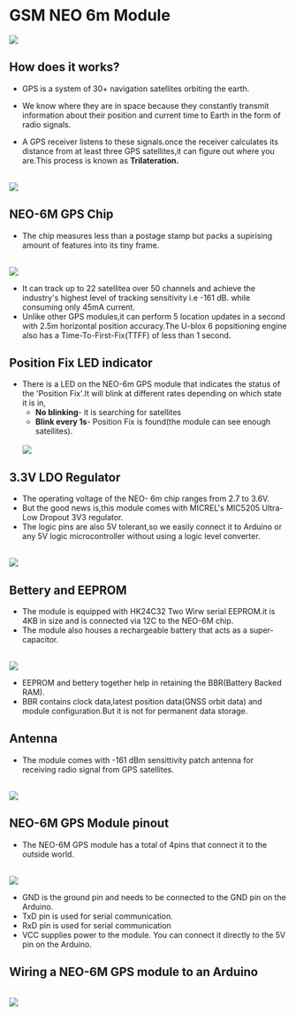 # GSM NEO 6m Module
<img src="IMG/Tutorial-for-Interfacing-NEO-6M-GPS-Module-with-Arduino.webp">

## How does it works?
- GPS is a system of 30+ navigation satellites orbiting the earth.
- We know where they are in space because they constantly transmit information about their position and current time to Earth in the form of radio signals.

- A GPS receiver listens to these signals.once the receiver calculates its distance from at least three GPS satellites,it can figure out where you are.This process is known as <Strong>Trilateration.</Strong>
<br>
<img src="IMG/how-gps-works-trilateration-process.png">

## NEO-6M GPS Chip
- The chip measures less than a postage stamp but packs a supirising amount of features into its tiny frame.
<br>
<img src="IMG/NEO-6M-GPS-Module-Chip.jpg">
 
- It can track up to 22 satellitea over 50 channels and achieve the industry's highest level of tracking sensitivity i.e -161 dB. while consuming only 45mA current.
- Unlike other GPS modules,it can perform 5 location updates in a second with 2.5m horizontal position accuracy.The U-blox 6 popsitioning engine also has a Time-To-First-Fix(TTFF) of less than 1 second.
## Position Fix LED indicator
- There is a LED on the NEO-6m GPS module that indicates the status of the 'Position Fix'.It will blink at different rates depending on which state it is in,
  - <b>No blinking</b>- it is searching for satellites
  - <b>Blink every 1s</b>- Position Fix is found(the module can see enough satellites).
  <br>
  <img src="IMG/NEO-6M-GPS-Module-Position-Fix-LED-Indicator.jpg">


## 3.3V LDO Regulator
- The operating voltage of the NEO- 6m chip ranges from 2.7 to 3.6V.
- But the good news is,this module comes with MICREL's MIC5205 Ultra-Low Dropout 3V3 regulator.
- The logic pins are also 5V tolerant,so we easily connect it to Arduino or any 5V logic microcontroller without using a logic level converter.
<br>
<img src="IMG/NEO-6M-GPS-Module-3.3V-Voltage-Regulator.jpg">

## Bettery and EEPROM
- The module is equipped with HK24C32 Two Wirw serial EEPROM.it is 4KB in size and is connected via 12C to the NEO-6M chip.
- The module also houses a rechargeable battery that acts as a super-capacitor.
<br>
<img src="IMG/NEO-6M-GPS-Module-Battery-and-EEPROM.jpg">

- EEPROM and bettery together help in retaining the BBR(Battery Backed RAM).
- BBR contains clock data,latest position data(GNSS orbit data) and module configuration.But it is not for permanent data storage.
## Antenna
- The module comes with -161 dBm sensittivity patch antenna for receiving radio signal from GPS satellites.
<br>
<img src="IMG/NEO-6M-Patch-Antenna.jpg">

## NEO-6M GPS Module pinout
- The NEO-6M GPS module has a total of 4pins that connect it to the outside world.
<br>
<img src="IMG/Ublox-NEO-6M-GPS-Module-Pinout.png">
 
- GND is the ground pin and needs to be connected to the GND pin on the Arduino.
- TxD pin is used for serial communication.
- RxD pin is used for serial communication
- VCC supplies power to the module. You can connect it directly to the 5V pin on the Arduino.
## Wiring  a NEO-6M GPS module to an Arduino
<br>
<img src="IMG/Wiring-Connections-NEO-6M-GPS-Module-to-Arduino-UNO.png">
